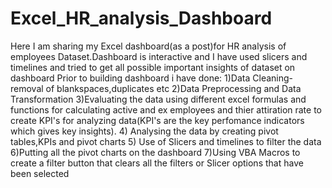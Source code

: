# Excel_HR_analysis_Dashboard
Here I am sharing my Excel dashboard(as a post)for HR analysis of employees Dataset.Dashboard is interactive and I have used slicers and timelines and tried to get all possible important insights of dataset on dashboard
Prior to building dashboard i have done:
1)Data Cleaning-removal of blankspaces,duplicates etc 
2)Data Preprocessing and Data Transformation
3)Evaluating the data using different excel formulas and functions for calculating active and ex employees and thier attiration rate to create KPI's for analyzing data(KPI's are the key perfomance indicators which gives key insights).
4) Analysing the data by creating pivot tables,KPIs and pivot charts
5) Use of Slicers and timelines to filter the data
6)Putting all the pivot charts on the dashboard
7)Using VBA Macros to create a filter button that clears all the filters or Slicer options that have been selected
